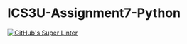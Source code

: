 # ICS3U-Assignment7-Python
[![GitHub's Super Linter](https://github.com/Yiyun-Qin/ICS3U-Assignment7-Python/workflows/GitHub's%20Super%20Linter/badge.svg)](https://github.com/Yiyun-Qin/ICS3U-Assignment7-Python/actions)
